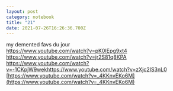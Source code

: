 ```yaml
---
layout: post
category: notebook
title: "21"
date: 2021-07-26T16:26:36.700Z
---
```

my demented favs du jour\
<https://www.youtube.com/watch?v=pK0IEpg9xt4>\
<https://www.youtube.com/watch?v=jr2S81q8KPA>\
<https://www.youtube.com/watch?v=-1CKpjW9wek><https://www.youtube.com/watch?v=zXjc2IS3nL0>\
[https://www.youtube.com/watch?v=_4KKnvEKo6M](https://www.youtube.com/watch?v=_4KKnvEKo6M)